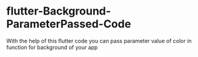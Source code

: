 # flutter-Background-ParameterPassed-Code
With the help of this flutter code you can  pass parameter value of color in function for background of your app 
